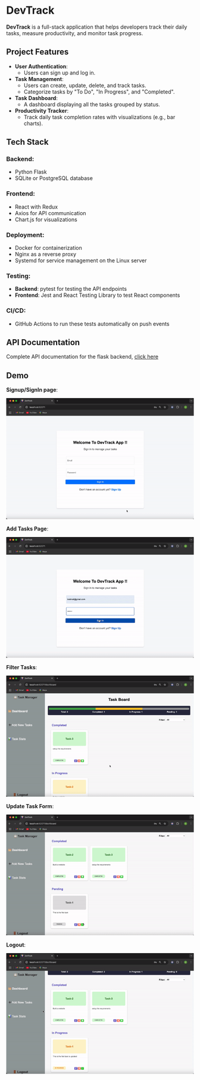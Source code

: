 # DevTrack

**DevTrack** is a full-stack application that helps developers track their daily tasks, measure productivity, and monitor task progress.

## **Project Features**
- **User Authentication**:
  - Users can sign up and log in.
- **Task Management**:
  - Users can create, update, delete, and track tasks.
  - Categorize tasks by "To Do", "In Progress", and "Completed".
- **Task Dashboard**:
  - A dashboard displaying all the tasks grouped by status.
- **Productivity Tracker**:
  - Track daily task completion rates with visualizations (e.g., bar charts).

## **Tech Stack**
### Backend:
- Python Flask
- SQLite or PostgreSQL database

### Frontend:
- React with Redux
- Axios for API communication
- Chart.js for visualizations

### Deployment:
- Docker for containerization
- Nginx as a reverse proxy
- Systemd for service management on the Linux server

### Testing:
- **Backend**: pytest for testing the API endpoints
- **Frontend**: Jest and React Testing Library to test React components

### CI/CD:
- GitHub Actions to run these tests automatically on push events


## API Documentation

Complete API documentation for the flask backend, [click here](https://documenter.getpostman.com/view/25930901/2sAYJ6CKbE)

## Demo
**Signup/SignIn page**:

![SignUp/SignIn](https://github.com/Sanjanaredd26/DevTrack/blob/e0827f9528c308908a64566befc42e1671a79057/output/Signup%26SignIn%20page.gif)

**Add Tasks Page**:

![Add Tasks Page](https://github.com/Sanjanaredd26/DevTrack/blob/325312a2662e07c083eafa53f1ff70ab56015d67/output/AddTask%20Page.gif)

**Filter Tasks**:

 ![filter tasks](https://github.com/Sanjanaredd26/DevTrack/blob/feccbe5be94fa99bac4c78f2849d3bbdb3faa29e/output/FilterTasks.gif)

**Update Task Form**:

![update tasks](https://github.com/Sanjanaredd26/DevTrack/blob/a8e432200c4122f486a38e09ec34a10495ca3496/output/UpdateTask%20Page.gif)

**Logout**:

![logout](https://github.com/Sanjanaredd26/DevTrack/blob/be50b98046c6cba5982c2ddb89ba0db8aca731f7/output/Logout.gif)








